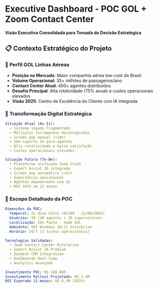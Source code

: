 # Executive Dashboard - POC GOL + Zoom Contact Center
**Visão Executiva Consolidada para Tomada de Decisão Estratégica**

## 📋 **Contexto Estratégico do Projeto**

### 🏢 **Perfil GOL Linhas Aéreas**
- **Posição no Mercado**: Maior companhia aérea low-cost do Brasil
- **Volume Operacional**: 35+ milhões de passageiros/ano
- **Contact Center Atual**: 400+ agentes distribuídos
- **Desafio Principal**: Alta rotatividade (75% anual) e custos operacionais elevados
- **Visão 2025**: Centro de Excelência do Cliente com IA integrada

### 🎯 **Transformação Digital Estratégica**
```yaml
Situação Atual (As-Is):
  - Sistema legado fragmentado
  - Múltiplas ferramentas desintegradas
  - Screen pop manual (>10s)
  - Sem suporte IA para agentes
  - Alta rotatividade e baixa satisfação
  - Custos operacionais elevados

Situação Futura (To-Be):
  - Plataforma unificada Zoom CCaaS
  - Expert Assist IA integrado
  - Screen pop automático (<3s)
  - Experiência omnichannel
  - Agentes empoderados com IA
  - ROI 261% em 12 meses
```

### 🚀 **Escopo Detalhado da POC**
```yaml
Dimensões da POC:
  Temporal: 21 dias úteis (03/09 - 23/09/2025)
  Usuários: 50 (40 agentes + 10 supervisores)
  Localização: São Paulo - Sede GOL
  Ambiente: VDI Windows 10/11 Enterprise
  Horário: 24/7 (3 turnos operacionais)
  
Tecnologias Validadas:
  - Zoom Contact Center Enterprise
  - Expert Assist IA Premium
  - Zendesk CRM Integration
  - Dashboards Real-time
  - Analytics Avançado
  
Investimento POC: R$ 180.000
Investimento Rollout Projetado: R$ 2.4M
ROI Esperado 12 meses: R$ 6.3M (261%)
```